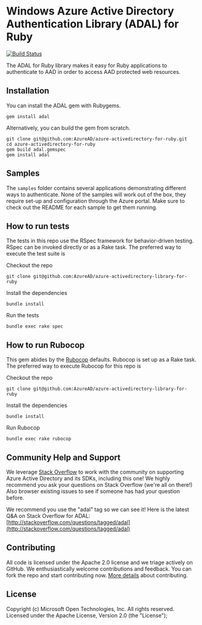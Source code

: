 # Windows Azure Active Directory Authentication Library (ADAL) for Ruby
[![Build Status](https://travis-ci.org/Azure/azure-activedirectory-library-for-ruby.png?branch=dev)](https://travis-ci.org/AzureAD/azure-activedirectory-library-for-ruby)

The ADAL for Ruby library makes it easy for Ruby applications to authenticate to AAD in order to access AAD protected web resources.

## Installation

You can install the ADAL gem with Rubygems.

```
gem install adal
```

Alternatively, you can build the gem from scratch.

```
git clone git@github.com:AzureAD/azure-activedirectory-for-ruby.git
cd azure-activedirectory-for-ruby
gem build adal.gemspec
gem install adal
```

## Samples

The `samples` folder contains several applications demonstrating different ways to authenticate. None of the samples will work out of the box, they require set-up and configuration through the Azure portal. Make sure to check out the README for each sample to get them running.

## How to run tests

The tests in this repo use the RSpec framework for behavior-driven testing. RSpec can be invoked directly or as a Rake task. The preferred way to execute the test suite is

Checkout the repo

`git clone git@github.com:AzureAD/azure-activedirectory-library-for-ruby`

Install the dependencies

`bundle install`

Run the tests

`bundle exec rake spec`

## How to run Rubocop

This gem abides by the [Rubocop](https://github.com/bbatsov/rubocop) defaults. Rubocop is set up as a Rake task. The preferred way to execute Rubocop for this repo is

Checkout the repo

`git clone git@github.com:AzureAD/azure-activedirectory-library-for-ruby`

Install the dependencies

`bundle install`

Run Rubocop

`bundle exec rake rubocop`

## Community Help and Support

We leverage [Stack Overflow](http://stackoverflow.com/) to work with the community on supporting Azure Active Directory and its SDKs, including this one! We highly recommend you ask your questions on Stack Overflow (we're all on there!) Also browser existing issues to see if someone has had your question before.

We recommend you use the "adal" tag so we can see it! Here is the latest Q&A on Stack Overflow for ADAL: [http://stackoverflow.com/questions/tagged/adal](http://stackoverflow.com/questions/tagged/adal)

## Contributing

All code is licensed under the Apache 2.0 license and we triage actively on GitHub. We enthusiastically welcome contributions and feedback. You can fork the repo and start contributing now. [More details](https://github.com/AzureAD/azure-activedirectory-library-for-ruby/blob/master/contributing.md) about contributing.


## License

Copyright (c) Microsoft Open Technologies, Inc.  All rights reserved. Licensed under the Apache License, Version 2.0 (the "License"); 
